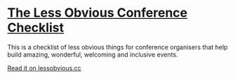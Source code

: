 # [The Less Obvious Conference Checklist](https://lessobvious.cc/)

This is a checklist of less obvious things for conference organisers that help build amazing, wonderful, welcoming and inclusive events.

[Read it on lessobvious.cc](https://lessobvious.cc/)
